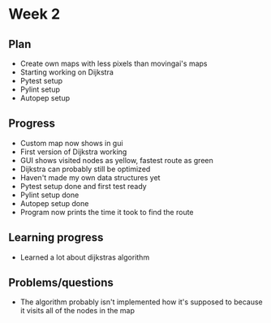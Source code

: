 # Week 2

## Plan
- Create own maps with less pixels than movingai's maps
- Starting working on Dijkstra
- Pytest setup
- Pylint setup
- Autopep setup

## Progress
- Custom map now shows in gui
- First version of Dijkstra working
- GUI shows visited nodes as yellow, fastest route as green
- Dijkstra can probably still be optimized
- Haven't made my own data structures yet
- Pytest setup done and first test ready
- Pylint setup done
- Autopep setup done
- Program now prints the time it took to find the route

## Learning progress
- Learned a lot about dijkstras algorithm

## Problems/questions
- The algorithm probably isn't implemented how it's supposed to because it visits all of the nodes in the map
